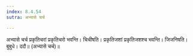 ```yaml
---
index: 8.4.54
sutra: अभ्यासे चर्च

---
```

 अभ्यासे चर्च प्रकृतिचरां प्रकृतिचरो भवन्ति। चिचीषति। प्रकृतिजशां प्रकृतिजशश्च भवन्ति। जिजनिषति। बुबुधे। ददौ॥ (अभ्यासे चर्च)॥ 